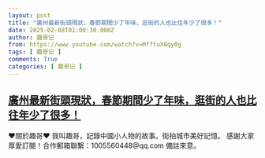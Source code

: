 ```yaml
---
layout: post
title: "廣州最新街頭現狀，春節期間少了年味，逛街的人也比往年少了很多！"
date: 2025-02-08T01:00:30.000Z
author: 趣哥记
from: https://www.youtube.com/watch?v=MfftuX8qy0g
tags: [ 趣哥记 ]
comments: True
categories: [ 趣哥记 ]
---
```

<!--1738976430000-->
[廣州最新街頭現狀，春節期間少了年味，逛街的人也比往年少了很多！](https://www.youtube.com/watch?v=MfftuX8qy0g)
------

<div>
♥關於趣哥♥  我叫趣哥，記錄中國小人物的故事。街拍城市美好記憶。  感謝大家厚愛訂閱！合作郵箱聯繫：1005560448@qq.com 備註來意。
</div>

